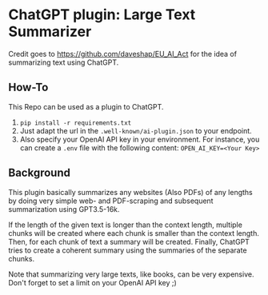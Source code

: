 # ChatGPT plugin: Large Text Summarizer

Credit goes to https://github.com/daveshap/EU_AI_Act for the idea of summarizing text using ChatGPT.

## How-To

This Repo can be used as a plugin to ChatGPT. 
1. `pip install -r requirements.txt`
2. Just adapt the url in the `.well-known/ai-plugin.json` to your endpoint. 
3. Also specify your OpenAI API key in your environment. For instance, you can create a `.env` file with the following content: `OPEN_AI_KEY=<Your Key>`

## Background

This plugin basically summarizes any websites (Also PDFs) of any lengths by doing very simple web- and PDF-scraping and subsequent summarization using GPT3.5-16k.

If the length of the given text is longer than the context length, multiple chunks will be created where each chunk is smaller than the context length. Then, for each chunk of text a summary will be created. Finally, ChatGPT tries to create a coherent summary using the summaries of the separate chunks. 

Note that summarizing very large texts, like books, can be very expensive. 
Don't forget to set a limit on your OpenAI API key ;)
